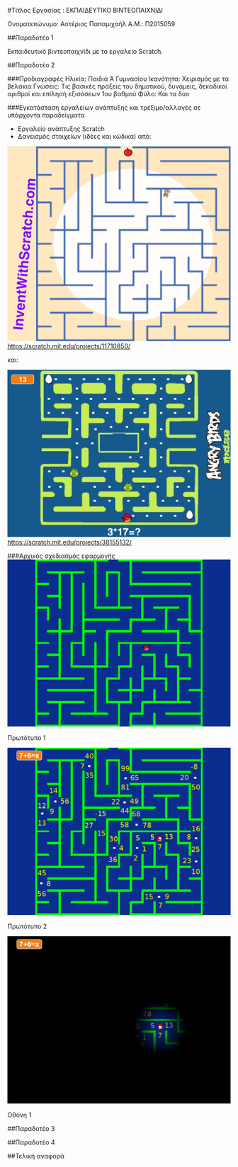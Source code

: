 #Τίτλος Εργασίας : ΕΚΠΑΙΔΕΥΤΙΚΟ ΒΙΝΤΕΟΠΑΙΧΝΙΔΙ

Ονοματεπώνυμο: Αστέριος Παπαμιχαήλ
Α.Μ.: Π2015059

##Παραδοτέο 1

Εκπαιδευτικό βιντεοπαιχνίδι με το εργαλείο Scratch.

##Παραδοτέο 2

###Προδιαγραφές
Ηλικία:    Παιδιά Ά Γυμνασίου
Ικανότητα: Χειρισμός με τα βελάκια
Γνώσεις:   Τις βασικές πράξεις του δημοτικού, δυνάμεις, δεκαδικοί αριθμοί και επίλησή εξισόσεων 1ου βαθμού
Φύλο:      Και τα δύο

###Εγκατάσταση εργαλείων ανάπτυξης και τρέξιμο/αλλαγές σε υπάρχοντα παραδείγματα
* Εργαλείο ανάπτυξης Scratch
* Δανεισμός στοιχείων (ιδέες και κώδικα) από: 

![Maze Game](maze_game.png)
https://scratch.mit.edu/projects/11710850/ 

και: 

![angry birds maze](angry_birds_maze.png)
https://scratch.mit.edu/projects/38155132/

###Αρχικός σχεδιασμός εφαρμογής
![prototype1](Angry_Math_Maze_1.png)

Πρωτότυπο 1

![prototype2](Angry_Math_Maze_2.png)

Πρωτότυπο 2

![screen1](Angry_Math_Maze_3.png)

Οθόνη 1

##Παραδοτέο 3


##Παραδοτέο 4


##Τελική αναφορά

